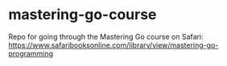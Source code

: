 # mastering-go-course
Repo for going through the Mastering Go course on Safari: https://www.safaribooksonline.com/library/view/mastering-go-programming
